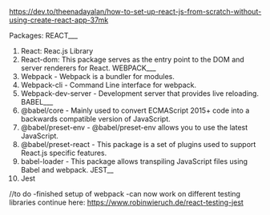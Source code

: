 https://dev.to/theenadayalan/how-to-set-up-react-js-from-scratch-without-using-create-react-app-37mk

Packages:
REACT___
1. React: Reac.js Library
2. React-dom: This package serves as the entry point to the DOM and server renderers for React.
WEBPACK___
1. Webpack - Webpack is a bundler for modules.
2. Webpack-cli - Command Line interface for webpack.
3. Webpack-dev-server - Development server that provides live reloading.
BABEL___
1. @babel/core - Mainly used to convert ECMAScript 2015+ code into a backwards compatible version of JavaScript.
2. @babel/preset-env - @babel/preset-env allows you to use the latest JavaScript.
3. @babel/preset-react - This package is a set of plugins used to support React.js specific features.
4. babel-loader - This package allows transpiling JavaScript files using Babel and webpack.
JEST__
1. Jest

//to do
-finished setup of webpack
-can now work on different testing libraries
continue here: https://www.robinwieruch.de/react-testing-jest